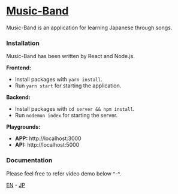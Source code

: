 # [Music-Band](https://github.com/thangphan37/music-band)

Music-Band is an application for learning Japanese through songs.

### Installation

Music-Band has been written by React and Node.js.

**Frontend:**

- Install packages with `yarn install`.
- Run `yarn start` for starting the application.

**Backend:**

- Install packages with `cd server && npm install`.
- Run `nodemon index` for starting the server.

**Playgrounds:**

- **APP:** http://localhost:3000
- **API:** http://localhost:5000

### Documentation

Please feel free to refer video demo below ^-^.

[EN](https://youtu.be/dql-NyDSIrY) - [JP](https://youtu.be/le5nl2Q1Qno)
